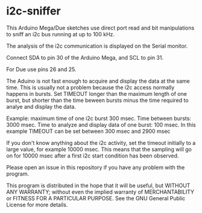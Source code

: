 # i2c-sniffer

This Arduino Mega/Due sketches use direct port read and bit manipulations
to sniff an i2c bus running at up to 100 kHz.

The analysis of the i2c communication is displayed on the Serial monitor.

Connect SDA to pin 30 of the Arduino Mega, and SCL to pin 31.

For Due use pins 26 and 25.

The Aduino is not fast enough to acquire and display the data at the same time.
This is usually not a problem because the i2c access normally happens in bursts.
Set TIMEOUT longer than the maximum length of one burst, but shorter than
the time beween bursts minus the time required to analye and display the data.

Example: maximum time of one i2c burst  300 msec.
Time between bursts: 3000 msec.
Time to analyze and display data of one burst: 100 msec.
In this example TIMEOUT can be set between 300 msec and 2900 msec

If you don't know anything about the i2c activity, set the timeout initially to a
large value, for example 10000 msec.
This means that the sampling will go on for 10000 msec after a first i2c start
condition has been observed.

Please open an issue in this repository if you have any problem with the program.

This program is distributed in the hope that it will be useful,
but WITHOUT ANY WARRANTY; without even the implied warranty of
MERCHANTABILITY or FITNESS FOR A PARTICULAR PURPOSE.  See the
GNU General Public License for more details.

